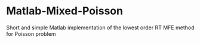 # Matlab-Mixed-Poisson
Short and simple Matlab implementation of the lowest order RT MFE method for Poisson problem
